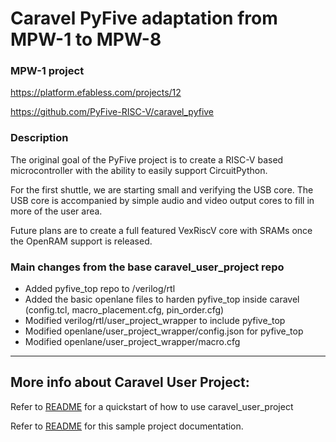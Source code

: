 # Caravel PyFive adaptation from MPW-1 to MPW-8

### MPW-1 project
https://platform.efabless.com/projects/12

https://github.com/PyFive-RISC-V/caravel_pyfive

### Description

The original goal of the PyFive project is to create a RISC-V based microcontroller with the ability to easily support CircuitPython.

For the first shuttle, we are starting small and verifying the USB core. The USB core is accompanied by simple audio and video output cores to fill in more of the user area.

Future plans are to create a full featured VexRiscV core with SRAMs once the OpenRAM support is released.

### Main changes from the base caravel_user_project repo
- Added pyfive_top repo to /verilog/rtl
- Added the basic openlane files to harden pyfive_top inside caravel (config.tcl, macro_placement.cfg, pin_order.cfg)
- Modified verilog/rtl/user_project_wrapper to include pyfive_top
- Modified openlane/user_project_wrapper/config.json for pyfive_top
- Modified openlane/user_project_wrapper/macro.cfg





---

## More info about Caravel User Project:

Refer to [README](docs/source/index.rst#section-quickstart) for a quickstart of how to use caravel_user_project

Refer to [README](docs/source/index.rst) for this sample project documentation. 
